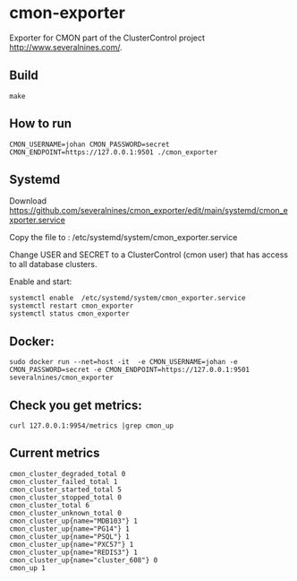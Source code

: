 # cmon-exporter
Exporter for CMON part of the ClusterControl project http://www.severalnines.com/.

## Build
```
make
```

## How to run
```
CMON_USERNAME=johan CMON_PASSWORD=secret CMON_ENDPOINT=https://127.0.0.1:9501 ./cmon_exporter
```

## Systemd

Download
https://github.com/severalnines/cmon_exporter/edit/main/systemd/cmon_exporter.service

Copy the file to :
/etc/systemd/system/cmon_exporter.service

Change USER and SECRET to a ClusterControl (cmon user) that has access to all database clusters.

Enable and start:
```
systemctl enable  /etc/systemd/system/cmon_exporter.service
systemctl restart cmon_exporter
systemctl status cmon_exporter
```

## Docker:
```
sudo docker run --net=host -it  -e CMON_USERNAME=johan -e CMON_PASSWORD=secret -e CMON_ENDPOINT=https://127.0.0.1:9501  severalnines/cmon_exporter
```
## Check you get metrics:
```
curl 127.0.0.1:9954/metrics |grep cmon_up
```

## Current metrics
```
cmon_cluster_degraded_total 0
cmon_cluster_failed_total 1
cmon_cluster_started_total 5
cmon_cluster_stopped_total 0
cmon_cluster_total 6
cmon_cluster_unknown_total 0
cmon_cluster_up{name="MDB103"} 1
cmon_cluster_up{name="PG14"} 1
cmon_cluster_up{name="PSQL"} 1
cmon_cluster_up{name="PXC57"} 1
cmon_cluster_up{name="REDIS3"} 1
cmon_cluster_up{name="cluster_608"} 0
cmon_up 1
```
